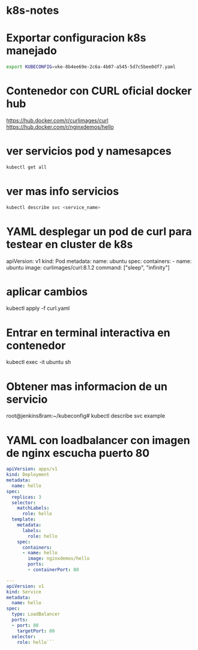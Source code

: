 # k8s-notes

# Exportar configuracion k8s manejado 
```bash
export KUBECONFIG=vke-8b4ee69e-2c6a-4b07-a545-5d7c5bee0df7.yaml
```
# Contenedor con CURL oficial docker hub

https://hub.docker.com/r/curlimages/curl
https://hub.docker.com/r/nginxdemos/hello


# ver servicios pod y namesapces
```bash
kubectl get all
```
# ver mas info servicios
```bash
kubectl describe svc <service_name>
```
# YAML desplegar un pod de curl para testear en cluster de k8s

apiVersion: v1
kind: Pod
metadata:
  name: ubuntu
spec:
  containers:
    - name: ubuntu
      image: curlimages/curl:8.1.2
      command: ["sleep", "infinity"]

# aplicar cambios
kubectl apply -f curl.yaml

# Entrar en terminal interactiva en contenedor
 kubectl exec -it ubuntu sh
 
 # Obtener mas informacion de un servicio 
 
 root@jenkins8ram:~/kubeconfig# kubectl describe svc example
 
 
  # YAML con loadbalancer con imagen de nginx escucha puerto 80 

```yaml
apiVersion: apps/v1
kind: Deployment
metadata:
  name: hello
spec:
  replicas: 3
  selector:
    matchLabels:
      role: hello
  template:
    metadata:
      labels:
        role: hello
    spec:
      containers:
      - name: hello
        image: nginxdemos/hello
        ports:
        - containerPort: 80

---
apiVersion: v1
kind: Service
metadata:
  name: hello
spec:
  type: LoadBalancer
  ports:
  - port: 80
    targetPort: 80
  selector:
    role: hello```

